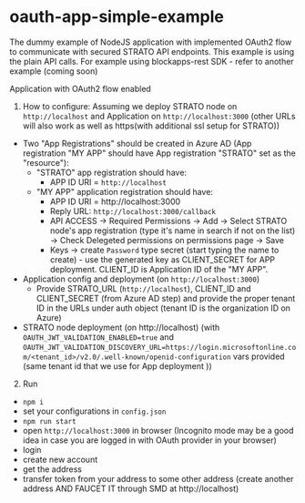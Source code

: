 # oauth-app-simple-example
The dummy example of NodeJS application with implemented OAuth2 flow to communicate with secured STRATO API endpoints. This example is using the plain API calls. For example using blockapps-rest SDK - refer to another example (coming soon)

Application with OAuth2 flow enabled

1. How to configure:
  Assuming we deploy STRATO node on `http://localhost` and Application on `http://localhost:3000` (other URLs will also work as well as https(with additional ssl setup for STRATO))
  - Two "App Registrations" should be created in Azure AD (App registration "MY APP" should have App registration "STRATO" set as the "resource"):
    - "STRATO" app registration should have:
      - APP ID URI = `http://localhost`
    - "MY APP" application registration should have:
      - APP ID URI = http://localhost:3000
      - Reply URL: `http://localhost:3000/callback`
      - API ACCESS -> Required Permissions -> Add -> Select STRATO node's app registration (type it's name in search if not on the list) -> Check Delegeted permissions on permissions page -> Save
      - Keys -> create `Password` type secret (start typing the name to create) - use the generated key as CLIENT_SECRET for APP deployment. CLIENT_ID is Application ID of the "MY APP".
  - Application config and deployment (on `http://localhost:3000`)
    - Provide STRATO_URL (`http://localhost`), CLIENT_ID and CLIENT_SECRET (from Azure AD step) and provide the proper tenant ID in the URLs under auth object (tenant ID is the organization ID on Azure)
  - STRATO node deployment (on http://localhost) (with `OAUTH_JWT_VALIDATION_ENABLED=true` and `OAUTH_JWT_VALIDATION_DISCOVERY_URL=https://login.microsoftonline.com/<tenant_id>/v2.0/.well-known/openid-configuration` vars provided (same tenant id that we use for App deployment ))

2. Run
  - `npm i`
  - set your configurations in `config.json`
  - `npm run start`
  - open `http://localhost:3000` in browser (Incognito mode may be a good idea in case you are logged in with OAuth provider in your browser)
  - login
  - create new account
  - get the address
  - transfer token from your address to some other address (create another address AND FAUCET IT through SMD at http://localhost)
